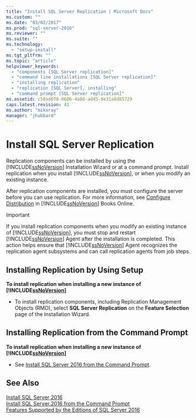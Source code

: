 ```yaml
---
title: "Install SQL Server Replication | Microsoft Docs"
ms.custom: ""
ms.date: "03/02/2017"
ms.prod: "sql-server-2016"
ms.reviewer: ""
ms.suite: ""
ms.technology: 
  - "setup-install"
ms.tgt_pltfrm: ""
ms.topic: "article"
helpviewer_keywords: 
  - "components [SQL Server replication]"
  - "command line installations [SQL Server replication]"
  - "installing replication"
  - "replication [SQL Server], installing"
  - "command prompt [SQL Server replication]"
ms.assetid: c50ad078-060b-4a8d-ad45-9e31a8d85729
caps.latest.revision: 41
ms.author: "mikeray"
manager: "jhubbard"
---
```

# Install SQL Server Replication
  Replication components can be installed by using the [!INCLUDE[ssNoVersion](../../../advanced-analytics/r-services/includes/ssnoversion-md.md)] Installation Wizard or at a command prompt. Install replication when you install [!INCLUDE[ssNoVersion](../../../advanced-analytics/r-services/includes/ssnoversion-md.md)], or when you modify an existing instance.  
  
 After replication components are installed, you must configure the server before you can use replication. For more information, see [Configure Distribution](../../../relational-databases/replication/configure-distribution.md) in [!INCLUDE[ssNoVersion](../../../advanced-analytics/r-services/includes/ssnoversion-md.md)] Books Online.  
  
> [!IMPORTANT]  
>  If you install replication components when you modify an existing instance of [!INCLUDE[ssNoVersion](../../../advanced-analytics/r-services/includes/ssnoversion-md.md)], you must stop and restart [!INCLUDE[ssNoVersion](../../../advanced-analytics/r-services/includes/ssnoversion-md.md)] Agent after the installation is completed. This action helps ensure that [!INCLUDE[ssNoVersion](../../../advanced-analytics/r-services/includes/ssnoversion-md.md)] Agent recognizes the replication agent subsystems and can call replication agents from job steps.  
  
## Installing Replication by Using Setup  
 **To install replication when installing a new instance of [!INCLUDE[ssNoVersion](../../../advanced-analytics/r-services/includes/ssnoversion-md.md)]**  
  
-   To install replication components, including Replication Management Objects (RMO), select **SQL Server Replication** on the **Feature Selection** page of the Installation Wizard.  
  
## Installing Replication from the Command Prompt  
 **To install replication when installing a new instance of [!INCLUDE[ssNoVersion](../../../advanced-analytics/r-services/includes/ssnoversion-md.md)]**  
  
-   See [Install SQL Server 2016 from the Command Prompt](../../../database-engine/install/windows/install-sql-server-2016-from-the-command-prompt.md).  
  
## See Also  
 [Install SQL Server 2016](../Topic/Install%20SQL%20Server%202016.md)   
 [Install SQL Server 2016 from the Command Prompt](../../../database-engine/install/windows/install-sql-server-2016-from-the-command-prompt.md)   
 [Features Supported by the Editions of SQL Server 2016](../Topic/Features%20Supported%20by%20the%20Editions%20of%20SQL%20Server%202016.md)  
  
  